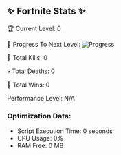 ## ✨ Fortnite Stats ✨
        
🏆 Current Level: 0

🎉 Progress To Next Level: ![Progress](https://geps.dev/progress/0)

🎯 Total Kills: 0

💀 Total Deaths: 0

👑 Total Wins: 0

Performance Level: N/A
    
        
### Optimization Data:
        
   - Script Execution Time: 0 seconds
   - CPU Usage: 0%
   - RAM Free: 0 MB
        
